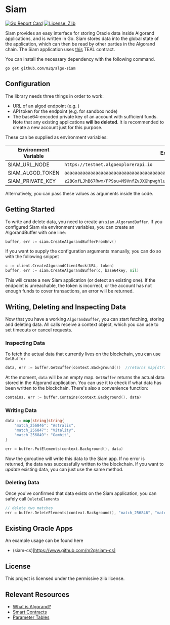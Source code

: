# Siam

[![Go Report Card](https://goreportcard.com/badge/github.com/m2q/algo-siam)](https://goreportcard.com/report/github.com/m2q/algo-siam)
[![License: Zlib](https://img.shields.io/badge/License-Zlib-blue.svg)](https://opensource.org/licenses/Zlib)

Siam provides an easy interface for storing Oracle data inside Algorand applications, and is written in Go. Siam stores
data into the global state of the application, which can then be read by other parties in the Algorand chain. The Siam
application uses [this](./client/approval.teal) TEAL contract.

You can install the necessary dependency with the following command.

```
go get github.com/m2q/algo-siam
```

## Configuration

The library needs three things in order to work:

* URL of an algod endpoint (e.g. )
* API token for the endpoint (e.g. for sandbox node)
* The base64-encoded private key of an account with sufficient funds. Note that any existing applications **will be
  deleted**. It is recommended to create a new account just for this purpose.

These can be supplied as environment variables:

| Environment Variable      | Example value |
| ----------- | ----------- |
| SIAM_URL_NODE      | `https://testnet.algoexplorerapi.io`       |
| SIAM_ALGOD_TOKEN   | `aaaaaaaaaaaaaaaaaaaaaaaaaaaaaaaaaaaaaaaaaaaaaaaaaaaaaaaaaaaaaaaa`        |
| SIAM_PRIVATE_KEY | `z2BGxfLJhB67Rwm/FP9su+M9VnfZvJXGhpwghlujZcWFWZbaa0jgJ4eO1IWsvNKRFw8bLQUnK2nRa+YmLNvQCA==`

Alternatively, you can pass these values as arguments inside the code.

## Getting Started

To write and delete data, you need to create an `siam.AlgorandBuffer`. If you configured Siam via environment variables,
you can create an AlgorandBuffer with one line:

```go
buffer, err := siam.CreateAlgorandBufferFromEnv()
```

If you want to supply the configuration arguments manually, you can do so with the following snippet

```go
c := client.CreateAlgorandClientMock(URL, token)
buffer, err := siam.CreateAlgorandBuffer(c, base64key, nil)
```

This will create a new Siam application (or detect an existing one). If the endpoint is unreachable, the token is incorrect, or the account has not enough funds to cover transactions, an error will be returned.

## Writing, Deleting and Inspecting Data

Now that you have a working `AlgorandBuffer`, you can start fetching, storing and deleting data. All
calls receive a context object, which you can use to set timeouts or cancel requests. 

### Inspecting Data
To fetch the actual data that currently lives on the blockchain, you can use `GetBuffer`
```go
data, err := buffer.GetBuffer(context.Background())  //returns map[string]string of key-value store
```

At the moment, `data` will be an empty map. `GetBuffer` returns the actual data stored in the Algorand
application. You can use it to check if what data has been written to the blockchain. There's also a 
convenience function:

```go
contains, err := buffer.Contains(context.Background(), data)
``` 

### Writing Data

```go
data := map[string]string{
    "match_256846": "Astralis",
    "match_256847": "Vitality",
    "match_256849": "Gambit",
}

err = buffer.PutElements(context.Background(), data)
```
Now the goroutine will write this data to the Siam app. If no error is returned, the data was successfully written to the blockchain. If you want to *update* existing data, you can just use the same method. 

### Deleting Data

Once you've confirmed that data exists on the Siam application, you can safely call `DeleteElements`

```go
// delete two matches
err = buffer.DeleteElements(context.Background(), "match_256846", "match_256847")
```

## Existing Oracle Apps

An example usage can be found here

* (siam-cs)[https://www.github.com/m2q/siam-cs]

## License

This project is licensed under the permissive zlib license.

## Relevant Resources

* [What is Algorand?](https://developer.algorand.org/docs/get-started/basics/why_algorand/)
* [Smart Contracts](https://developer.algorand.org/docs/get-details/dapps/smart-contracts/)
* [Parameter Tables](https://developer.algorand.org/docs/get-details/parameter_tables/#stateful-smart-contract-constraints)